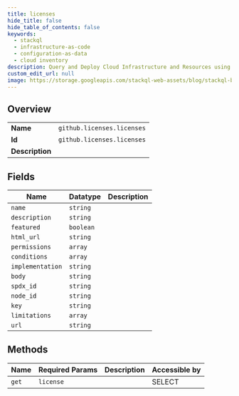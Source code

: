 ```yaml
---
title: licenses
hide_title: false
hide_table_of_contents: false
keywords:
  - stackql
  - infrastructure-as-code
  - configuration-as-data
  - cloud inventory
description: Query and Deploy Cloud Infrastructure and Resources using SQL
custom_edit_url: null
image: https://storage.googleapis.com/stackql-web-assets/blog/stackql-blog-post-featured-image.png
---
```

  
    

## Overview
<table><tbody>
<tr><td><b>Name</b></td><td><code>github.licenses.licenses</code></td></tr>
<tr><td><b>Id</b></td><td><code>github.licenses.licenses</code></td></tr>
<tr><td><b>Description</b></td><td></td></tr>
</tbody></table>

## Fields
| Name | Datatype | Description |
| ---- | -------- | ----------- |
| `name` | `string` |  |
| `description` | `string` |  |
| `featured` | `boolean` |  |
| `html_url` | `string` |  |
| `permissions` | `array` |  |
| `conditions` | `array` |  |
| `implementation` | `string` |  |
| `body` | `string` |  |
| `spdx_id` | `string` |  |
| `node_id` | `string` |  |
| `key` | `string` |  |
| `limitations` | `array` |  |
| `url` | `string` |  |
## Methods
| Name | Required Params | Description | Accessible by |
| ---- | --------------- | ----------- | ------------- |
| `get` | `license` |  | SELECT |
